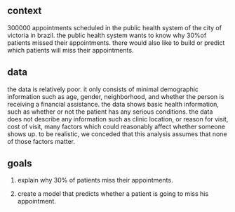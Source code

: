 ## context
300000 appointments scheduled in the public health system of the city of victoria in brazil. the public health system wants to know why 30%of patients missed their appointments. there would also like to build or predict which patients will miss their appointments.

## data
the data is relatively poor. it only consists of minimal demographic information such as age, gender, neighborhood, and whether the person is receiving a financial assistance. the data shows basic health information, such as whether or not the patient has any serious conditions. 
the data does not describe any information such as clinic location, or reason for visit, cost of visit, many factors which could reasonably affect whether someone shows up. to be realistic, we conceded that this analysis assumes that none of those factors matter.


## goals
1. explain why 30% of patients miss their appointments.

2. create a model that predicts whether a patient is going to miss his appointment.